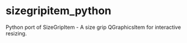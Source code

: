# sizegripitem_python
Python port of SizeGripItem - A size grip QGraphicsItem for interactive resizing.
